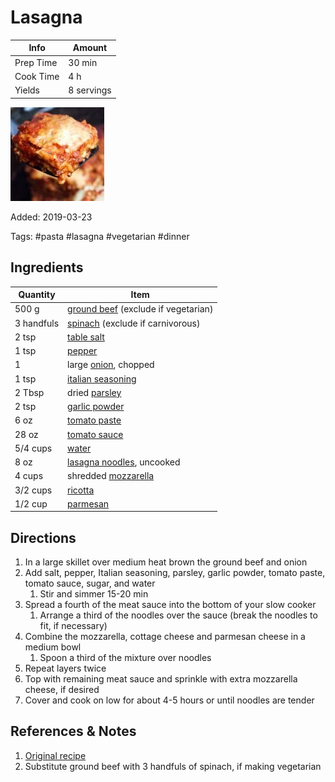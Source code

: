 # Lasagna

| Info      | Amount     |
| --------- | ---------- |
| Prep Time | 30 min     |
| Cook Time | 4 h        |
| Yields    | 8 servings |

![Lasagna](../_assets/lasagna.jpg)

Added: 2019-03-23

Tags: #pasta #lasagna #vegetarian #dinner

## Ingredients

| Quantity   | Item                                                                    |
| ---------- | ----------------------------------------------------------------------- |
| 500 g      | [ground beef](../_ingredients/ground%20beef.md) (exclude if vegetarian) |
| 3 handfuls | [spinach](../_ingredients/spinach.md) (exclude if carnivorous)          |
| 2 tsp      | [table salt](../_ingredients/table%20salt.md)                           |
| 1 tsp      | [pepper](../_ingredients/pepper.md)                                     |
| 1          | large [onion](../_ingredients/onion.md), chopped                        |
| 1 tsp      | [italian seasoning](../_ingredients/italian%20seasoning.md)             |
| 2 Tbsp     | dried [parsley](../_ingredients/parsley.md)                             |
| 2 tsp      | [garlic powder](../_ingredients/garlic-powder.md)                       |
| 6 oz       | [tomato paste](../_ingredients/tomato%20paste.md)                       |
| 28 oz      | [tomato sauce](../_ingredients/tomato%20sauce.md)                       |
| 5/4 cups   | [water](../_ingredients/water.md)                                       |
| 8 oz       | [lasagna noodles](../_ingredients/lasagna-noodles.md), uncooked         |
| 4 cups     | shredded [mozzarella](../_ingredients/mozzarella.md)                    |
| 3/2 cups   | [ricotta](../_ingredients/ricotta.md)                                   |
| 1/2 cup    | [parmesan](../_ingredients/parmesan.md)                                 |

## Directions

1. In a large skillet over medium heat brown the ground beef and onion
2. Add salt, pepper, Italian seasoning, parsley, garlic powder, tomato paste, tomato sauce, sugar, and water
   1. Stir and simmer 15-20 min
3. Spread a fourth of the meat sauce into the bottom of your slow cooker
   1. Arrange a third of the noodles over the sauce (break the noodles to fit, if necessary)
4. Combine the mozzarella, cottage cheese and parmesan cheese in a medium bowl
   1. Spoon a third of the mixture over noodles
5. Repeat layers twice
6. Top with remaining meat sauce and sprinkle with extra mozzarella cheese, if desired
7. Cover and cook on low for about 4-5 hours or until noodles are tender

## References & Notes

1. [Original recipe](https://tastesbetterfromscratch.com/slow-cooker-lasagna/)
2. Substitute ground beef with 3 handfuls of spinach, if making vegetarian
